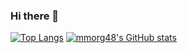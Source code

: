 ### Hi there 👋

<!--
**melissamorganc/melissamorganc** is a ✨ _special_ ✨ repository because its `README.md` (this file) appears on your GitHub profile.

Here are some ideas to get you started:

- 🔭 I’m currently working on ...
- 🌱 I’m currently learning ...
- 👯 I’m looking to collaborate on ...
- 🤔 I’m looking for help with ...
- 💬 Ask me about ...
- 📫 How to reach me: ...
- 😄 Pronouns: ...
- ⚡ Fun fact: ...
-->

[![Top Langs](https://github-readme-stats.vercel.app/api/top-langs/?username=esin87&layout=compact)](https://github.com/esin87/github-readme-stats)
[![mmorg48's GitHub stats](https://github-readme-stats.vercel.app/api?username=mmorg48)](https://github.com/mmorg48/github-readme-stats)
